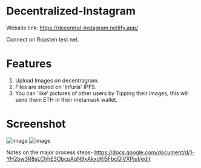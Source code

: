 # Decentralized-Instagram
Website link: https://decentral-instagram.netlify.app/

Connect on Ropsten test net.

# Features
1. Upload Images on decentragram.
2. Files are stored on 'Infuria' IPFS.
3. You can 'like' pictures of other users by Tipping their images, this will send them ETH in their metamask wallet.

# Screenshot

![image](https://user-images.githubusercontent.com/31141656/153063167-2776738c-b850-46b2-942c-8b61dc07c479.png)
![image](https://user-images.githubusercontent.com/31141656/153063836-67eac2a8-0db6-42f7-aa02-68ba85fd1861.png)



Notes on the major process steps- https://docs.google.com/document/d/1-YH2bw3R8sLChhE3ObcpAqN9xAkxdKl5FbcQlVXPjuI/edit
